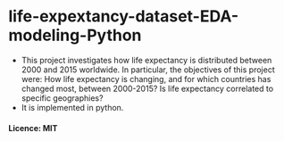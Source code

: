 # life-expextancy-dataset-EDA-modeling-Python
- This project investigates how life expectancy is distributed between 2000 and 2015 worldwide. In particular, the objectives of this
project were: How life expectancy is changing, and for which countries has changed most, between 2000-2015? Is life expectancy correlated
to specific geographies?
- It is implemented in python.


#### Licence: MIT
